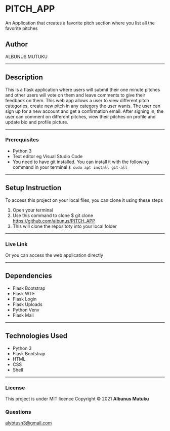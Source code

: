 # PITCH_APP
An Application that creates a favorite pitch section where you list all the favorite pitches
## Author
ALBUNUS MUTUKU
*****
## Description
This is a flask application where users will submit their one minute pitches and other users will vote on them and leave comments to give their feedback on them.
This web app allows a user to view different pitch categories, create new pitch in any category the user wants. The user can sign up for a new account and get a confirmation email. After signing in, the user can comment on different pitches, view their pitches on profile and update bio and profile picture.

*****
### Prerequisites
* Python 3
* Text editor eg Visual Studio Code
* You need to have git installed. You can install it with the following command in your terminal
`$ sudo apt install git-all`
*****
## Setup Instruction
To access this project on your local files, you can clone it using these steps
1. Open your terminal
1. Use this command to clone $ git clone  https://github.com/albunus/PITCH_APP
1. This will clone the repositoty into your local folder
*****
### Live Link
Or you can access the web application directly 
******
## Dependencies
* Flask Bootstrap
* Flask WTF
* Flask Login
* Flask Uploads
* Python Venv
* Flask Mail
*****
## Technologies Used
* Python 3
* Flask Bootstrap
* HTML
* CSS
* Shell
*****
### License
This project is under MIT licence 
Copyright &copy; 2021 **Albunus Mutuku**
### Questions
alybtush3@gmail.com
